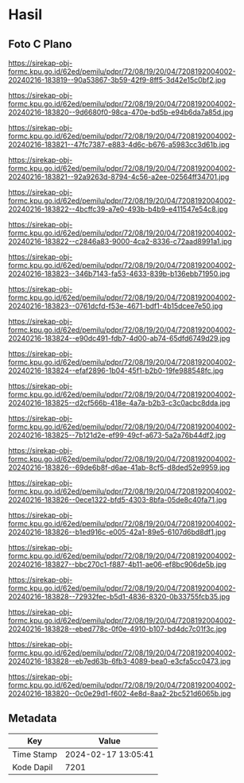 # Hasil

## Foto C Plano

https://sirekap-obj-formc.kpu.go.id/62ed/pemilu/pdpr/72/08/19/20/04/7208192004002-20240216-183819--90a53867-3b59-42f9-8ff5-3d42e15c0bf2.jpg

https://sirekap-obj-formc.kpu.go.id/62ed/pemilu/pdpr/72/08/19/20/04/7208192004002-20240216-183820--9d6680f0-98ca-470e-bd5b-e94b6da7a85d.jpg

https://sirekap-obj-formc.kpu.go.id/62ed/pemilu/pdpr/72/08/19/20/04/7208192004002-20240216-183821--47fc7387-e883-4d6c-b676-a5983cc3d61b.jpg

https://sirekap-obj-formc.kpu.go.id/62ed/pemilu/pdpr/72/08/19/20/04/7208192004002-20240216-183821--92a9263d-8794-4c56-a2ee-02564ff34701.jpg

https://sirekap-obj-formc.kpu.go.id/62ed/pemilu/pdpr/72/08/19/20/04/7208192004002-20240216-183822--4bcffc39-a7e0-493b-b4b9-e411547e54c8.jpg

https://sirekap-obj-formc.kpu.go.id/62ed/pemilu/pdpr/72/08/19/20/04/7208192004002-20240216-183822--c2846a83-9000-4ca2-8336-c72aad8991a1.jpg

https://sirekap-obj-formc.kpu.go.id/62ed/pemilu/pdpr/72/08/19/20/04/7208192004002-20240216-183823--346b7143-fa53-4633-839b-b136ebb71950.jpg

https://sirekap-obj-formc.kpu.go.id/62ed/pemilu/pdpr/72/08/19/20/04/7208192004002-20240216-183823--0761dcfd-f53e-4671-bdf1-4b15dcee7e50.jpg

https://sirekap-obj-formc.kpu.go.id/62ed/pemilu/pdpr/72/08/19/20/04/7208192004002-20240216-183824--e90dc491-fdb7-4d00-ab74-65dfd6749d29.jpg

https://sirekap-obj-formc.kpu.go.id/62ed/pemilu/pdpr/72/08/19/20/04/7208192004002-20240216-183824--efaf2896-1b04-45f1-b2b0-19fe988548fc.jpg

https://sirekap-obj-formc.kpu.go.id/62ed/pemilu/pdpr/72/08/19/20/04/7208192004002-20240216-183825--d2cf566b-418e-4a7a-b2b3-c3c0acbc8dda.jpg

https://sirekap-obj-formc.kpu.go.id/62ed/pemilu/pdpr/72/08/19/20/04/7208192004002-20240216-183825--7b121d2e-ef99-49cf-a673-5a2a76b44df2.jpg

https://sirekap-obj-formc.kpu.go.id/62ed/pemilu/pdpr/72/08/19/20/04/7208192004002-20240216-183826--69de6b8f-d6ae-41ab-8cf5-d8ded52e9959.jpg

https://sirekap-obj-formc.kpu.go.id/62ed/pemilu/pdpr/72/08/19/20/04/7208192004002-20240216-183826--0ece1322-bfd5-4303-8bfa-05de8c40fa71.jpg

https://sirekap-obj-formc.kpu.go.id/62ed/pemilu/pdpr/72/08/19/20/04/7208192004002-20240216-183826--b1ed916c-e005-42a1-89e5-6107d6bd8df1.jpg

https://sirekap-obj-formc.kpu.go.id/62ed/pemilu/pdpr/72/08/19/20/04/7208192004002-20240216-183827--bbc270c1-f887-4b11-ae06-ef8bc906de5b.jpg

https://sirekap-obj-formc.kpu.go.id/62ed/pemilu/pdpr/72/08/19/20/04/7208192004002-20240216-183828--72932fec-b5d1-4836-8320-0b33755fcb35.jpg

https://sirekap-obj-formc.kpu.go.id/62ed/pemilu/pdpr/72/08/19/20/04/7208192004002-20240216-183828--ebed778c-0f0e-4910-b107-bd4dc7c01f3c.jpg

https://sirekap-obj-formc.kpu.go.id/62ed/pemilu/pdpr/72/08/19/20/04/7208192004002-20240216-183828--eb7ed63b-6fb3-4089-bea0-e3cfa5cc0473.jpg

https://sirekap-obj-formc.kpu.go.id/62ed/pemilu/pdpr/72/08/19/20/04/7208192004002-20240216-183820--0c0e29d1-f602-4e8d-8aa2-2bc521d6065b.jpg


## Metadata

| Key        | Value               |
| ---------- | ------------------- |
| Time Stamp | 2024-02-17 13:05:41 |
| Kode Dapil | 7201                |



